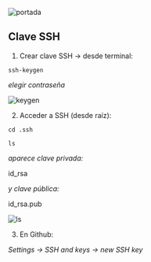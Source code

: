 ![portada](https://user-images.githubusercontent.com/68760595/134392773-062fbd52-c21d-4641-b7e9-f4d596fe6ff9.png)


## Clave SSH

1. Crear clave SSH -> desde terminal:

```
ssh-keygen

```
  *elegir contraseña*

![keygen](https://user-images.githubusercontent.com/68760595/134391907-ee2869a5-fef3-4225-9a45-565e1cdc9838.png)

2. Acceder a SSH (desde raíz):

```
cd .ssh

```
```
ls

```
 *aparece clave privada:*
 
 id_rsa
 
 *y clave pública:*
 
 id_rsa.pub
 
 ![ls](https://user-images.githubusercontent.com/68760595/134392348-0aaa61d6-05d4-44d6-87d9-83de31fefe60.png)

3. En Github:

*Settings -> SSH and keys -> new SSH key*
